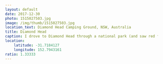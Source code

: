 ```yaml
---
layout: default
date: 2017-12-30
photo: 1515027503.jpg
image: /img/thumb/1515027503.jpg
location_text: Diamond Head Camping Ground, NSW, Australia
title: Diamond Head
caption: I drove to Diamond Head through a national park (and saw red foxes and other animals on the way) for a quick surf. The waves were not great but the scenery of the spot was! Oh wow beautiful rocks around!
location:
    latitude: -31.7184127
    longitude: 152.7943161
ratio: 1.33333
---
```


